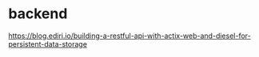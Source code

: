 # backend
https://blog.ediri.io/building-a-restful-api-with-actix-web-and-diesel-for-persistent-data-storage